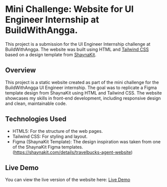 # Mini Challenge: Website for UI Engineer Internship at BuildWithAngga.

This project is a submission for the UI Engineer Internship challenge at BuildWithAngga. The website was built using HTML and [Tailwind CSS](https://tailwindcss.com/) based on a design template from [ShaynaKit](https://shaynakit.com/details/travelbucks-agent-website).
## Overview
This project is a static website created as part of the mini challenge for the BuildWithAngga UI Engineer internship. The goal was to replicate a Figma template design from ShaynaKit using HTML and Tailwind CSS. The website showcases my skills in front-end development, including responsive design and clean, maintainable code.

## Technologies Used
- HTML5: For the structure of the web pages.
- Tailwind CSS: For styling and layout.
- Figma (ShaynaKit Template): The design inspiration was taken from one of the ShaynaKit Figma templates. (https://shaynakit.com/details/travelbucks-agent-website)

## Live Demo
You can view the live version of the website here: [Live Demo](https://travelagentbwa-cwwpdw5db-sharon-amelindas-projects.vercel.app/)

